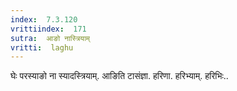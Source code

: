 ```yaml
---
index:  7.3.120
vrittiindex:  171
sutra:  आङो नास्त्रियाम्
vritti:  laghu 
---
```


घेः परस्याङो ना स्यादस्त्रियाम्. आङिति टासंज्ञा. हरिणा. हरिभ्याम्. हरिभिः..

